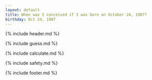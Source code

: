 ```yaml
---
layout: default
title: When was I conceived if I was born on October 24, 1907?
birthday: Oct 24, 1907
---
```


{% include header.md %}

{% include guess.md %}

{% include calculate.md %}

{% include safety.md %}

{% include footer.md %}




